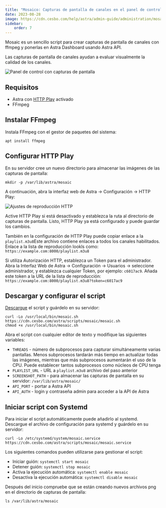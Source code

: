 ```yaml
---
title: "Mosaico: Capturas de pantalla de canales en el panel de control"
date: 2023-08-28
image: https://cdn.cesbo.com/help/astra/admin-guide/administration/mosaic/dashboard.png
sidebar:
    order: 7
---
```


Mosaic es un sencillo script para crear capturas de pantalla de canales con ffmpeg y ponerlas en Astra Dashboard usando Astra API.

Las capturas de pantalla de canales ayudan a evaluar visualmente la calidad de los canales.

![Panel de control con capturas de pantalla](https://cdn.cesbo.com/help/astra/admin-guide/administration/mosaic/dashboard.png)

## Requisitos[](/es/astra/admin-guide/mosaic#requirements)

- Astra con [HTTP Play](/es/astra/delivery/http-play) activado
- FFmpeg

## Instalar FFmpeg[](/es/astra/admin-guide/mosaic#install-ffmpeg)

Instala FFmpeg con el gestor de paquetes del sistema:

```
apt install ffmpeg
```

## Configurar HTTP Play[](/es/astra/admin-guide/mosaic#configure-http-play)

En su servidor cree un nuevo directorio para almacenar las imágenes de las capturas de pantalla:

```
mkdir -p /var/lib/astra/mosaic
```

A continuación, abra la interfaz web de Astra -> Configuración -> HTTP Play:

![Ajustes de reproducción HTTP](https://cdn.cesbo.com/help/astra/admin-guide/administration/mosaic/http-play.png)

Active HTTP Play si está desactivado y establezca la ruta al directorio de capturas de pantalla. Listo, HTTP Play ya está configurado y puede guardar los cambios.

También en la configuración de HTTP Play puede copiar enlace a la `playlist.m3u8`Este archivo contiene enlaces a todos los canales habilitados. Enlace a la lista de reproducción lookls como: `https://example.com:8000/playlist.m3u8`

Si utiliza Autorización HTTP, establezca un Token para el administrador. Abra la Interfaz Web de Astra -> Configuración -> Usuarios -> seleccione administrador, y establezca cualquier Token, por ejemplo: `c6017ac9`. Añada este token a la URL de la lista de reproducción: `https://example.com:8000/playlist.m3u8?token=c6017ac9`

## Descargar y configurar el script[](/es/astra/admin-guide/mosaic#download-and-configure-script)

[Descargue](https://cdn.cesbo.com/astra/scripts/mosaic/mosaic.sh) el script y guárdelo en su servidor:

```
curl -Lo /usr/local/bin/mosaic.sh https://cdn.cesbo.com/astra/scripts/mosaic/mosaic.sh
chmod +x /usr/local/bin/mosaic.sh
```

Abra el script con cualquier editor de texto y modifique las siguientes variables:

- `THREADS` - número de subprocesos para capturar simultáneamente varias pantallas. Menos subprocesos tardarán más tiempo en actualizar todas las imágenes, mientras que más subprocesos aumentarán el uso de la CPU. Puede establecer tantos subprocesos como núcleos de CPU tenga
- `PLAYLIST_URL` - URL a `playlist.m3u8` archivo del paso anterior
- `SCREENSHOT_PATH` - para almacenar las capturas de pantalla en su servidor: `/var/lib/astra/mosaic/`
- `API_PORT` - portar a Astra API
- `API_AUTH` - login y contraseña admin para acceder a la API de Astra

## Iniciar script con Systemd[](/es/astra/admin-guide/mosaic#start-script-with-systemd)

Para iniciar el script automáticamente puede añadirlo al systemd. Descargue el archivo de configuración para systemd y guárdelo en su servidor:

```
curl -Lo /etc/systemd/system/mosaic.service https://cdn.cesbo.com/astra/scripts/mosaic/mosaic.service
```

Los siguientes comandos pueden utilizarse para gestionar el script:

- Iniciar guión: `systemctl start mosaic`
- Detener guión: `systemctl stop mosaic`
- Activa la ejecución automática: `systemctl enable mosaic`
- Desactiva la ejecución automática: `systemctl disable mosaic`

Después del inicio compruebe que se están creando nuevos archivos png en el directorio de capturas de pantalla:

```
ls /var/lib/astra/mosaic
```
